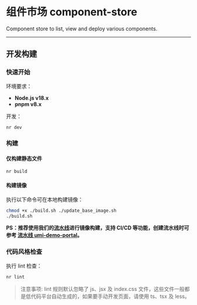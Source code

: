 # 组件市场 component-store

Component store to list, view and deploy various components.

---

## 开发构建

### 快速开始

环境要求：

- **Node.js v18.x**
- **pnpm v8.x**

开发：

```bash
nr dev
```

### 构建

#### 仅构建静态文件

```bash
nr build
```

#### 构建镜像

执行以下命令可在本地构建镜像：

```bash
chmod +x ./build.sh ./update_base_image.sh
./build.sh
```

**PS：推荐使用我们的[流水线](https://tce.dev.21vianet.com/devops/pipelines)进行镜像构建，支持 CI/CD 等功能，创建流水线时可参考 [流水线 umi-demo-portal](https://tce.dev.21vianet.com/devops/pipelines/PLID-HJca-j9F3/definition)。**

### 代码风格检查

执行 lint 检查：

```bash
nr lint
```

> 注意事项: lint 规则默认忽略了 js、jsx 及 index.css 文件，这些文件一般都是低代码平台自动生成的，如果要手动开发页面，请使用 ts、tsx 及 less。
